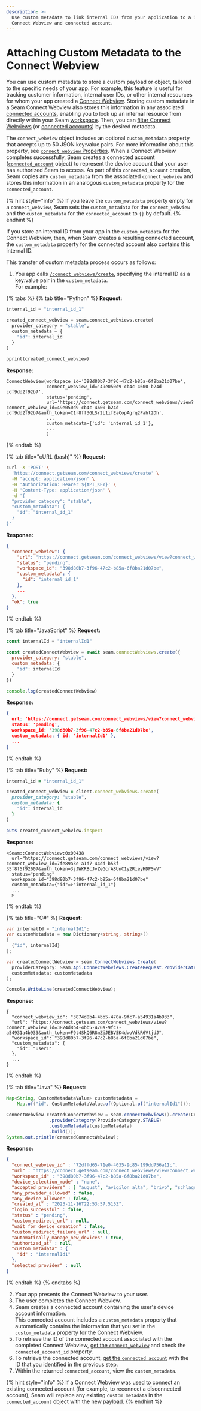 ```yaml
---
description: >-
  Use custom metadata to link internal IDs from your application to a Seam
  Connect Webview and connected account.
---
```


# Attaching Custom Metadata to the Connect Webview

You can use custom metadata to store a custom payload or object, tailored to the specific needs of your app. For example, this feature is useful for tracking customer information, internal user IDs, or other internal resources for whom your app created a [Connect Webview](./). Storing custom metadata in a Seam Connect Webview also stores this information in any associated [connected accounts](../connected-accounts/), enabling you to look up an internal resource from directly within your Seam [workspace](../workspaces/). Then, you can [filter Connect Webviews](filtering-connect-webviews-by-custom-metadata.md) (or [connected accounts](../connected-accounts/filtering-connected-accounts-by-custom-metadata.md)) by the desired metadata.

The `connect_webview` object includes an optional `custom_metadata` property that accepts up to 50 JSON key:value pairs. For more information about this property, see [`connect_webview` Properties](../../api-clients/connect-webviews/#connect\_webview-properties). When a Connect Webview completes successfully, Seam creates a connected account ([`connected_account`](../../api-clients/connected-accounts/) object) to represent the device account that your user has authorized Seam to access. As part of this `connected_account` creation, Seam copies any `custom_metadata` from the associated `connect_webview` and stores this information in an analogous `custom_metadata` property for the `connected_account`.

{% hint style="info" %}
If you leave the `custom_metadata` property empty for a `connect_webview`, Seam sets the `custom_metadata` for the `connect_webview` and the `custom_metadata` for the `connected_account` to `{}` by default.
{% endhint %}

If you store an internal ID from your app in the `custom_metadata` for the Connect Webview, then, when Seam creates a resulting connected account, the `custom_metadata` property for the connected account also contains this internal ID.

This transfer of custom metadata process occurs as follows:

1. You app calls [`/connect_webviews/create`](../../api-clients/connect-webviews/create-a-connect-webview.md), specifying the internal ID as a key:value pair in the `custom_metadata`.\
   For example:

{% tabs %}
{% tab title="Python" %}
**Request:**

```python
internal_id = "internal_id_1"

created_connect_webview = seam.connect_webviews.create(
  provider_category = "stable",
  custom_metadata = {
    "id": internal_id
  }
)

pprint(created_connect_webview)
```

**Response:**

```
ConnectWebview(workspace_id='398d80b7-3f96-47c2-b85a-6f8ba21d07be',
               connect_webview_id='49e050d9-cb4c-4600-b24d-cdf9dd2f92b7',
               status='pending',
               url='https://connect.getseam.com/connect_webviews/view?connect_webview_id=49e050d9-cb4c-4600-b24d-cdf9dd2f92b7&auth_token=C1r8ff3GLSr2L1ifEaCopAgrq2Faht2Dh',
               ...
               custom_metadata={'id': 'internal_id_1'},
               ...
               )
```
{% endtab %}

{% tab title="cURL (bash)" %}
**Request:**

```bash
curl -X 'POST' \
  'https://connect.getseam.com/connect_webviews/create' \
  -H 'accept: application/json' \
  -H 'Authorization: Bearer ${API_KEY}' \
  -H 'Content-Type: application/json' \
  -d '{
  "provider_category": "stable",
  "custom_metadata": {
    "id": "internal_id_1"
  }
}'
```

**Response:**

```json
{
  "connect_webview": {
    "url": "https://connect.getseam.com/connect_webviews/view?connect_webview_id=3c3f4c15-e7db-47c6-bc5a-1bf206ff269c&auth_token=LrpMC4MVHAY8YJRcNFeX1nQcb7tGNwpot",
    "status": "pending",
    "workspace_id": "398d80b7-3f96-47c2-b85a-6f8ba21d07be",
    "custom_metadata": {
      "id": "internal_id_1"
    },
    ...
  },
  "ok": true
}
```
{% endtab %}

{% tab title="JavaScript" %}
**Request:**

```javascript
const internalId = "internalId1"

const createdConnectWebview = await seam.connectWebviews.create({
  provider_category: "stable",
  custom_metadata: {
    "id": internalId
  }
})

console.log(createdConnectWebview)
```

**Response:**

```json
{
  url: 'https://connect.getseam.com/connect_webviews/view?connect_webview_id=3937fa0b-ab09-4a00-9f10-69864750ed07&auth_token=PVHmtzULRFEQDny776KDsegSQ5t2SsZHR',
  status: 'pending',
  workspace_id: '398d80b7-3f96-47c2-b85a-6f8ba21d07be',
  custom_metadata: { id: 'internalId1' },
  ...
}
```
{% endtab %}

{% tab title="Ruby" %}
**Request:**

```ruby
internal_id = "internal_id_1"

created_connect_webview = client.connect_webviews.create(
  provider_category: "stable",
  custom_metadata: {
    "id": internal_id
  }
)

puts created_connect_webview.inspect
```

**Response:**

```
<Seam::ConnectWebview:0x00438
  url="https://connect.getseam.com/connect_webviews/view?connect_webview_id=7fe89a3e-a1d7-44dd-b53f-35f8f5f92607&auth_token=3jJWKRBcJvZeGcrA8UnC1y2RieyHDPSwV"
  status="pending"
  workspace_id="398d80b7-3f96-47c2-b85a-6f8ba21d07be"
  custom_metadata={"id"=>"internal_id_1"}
  ...
  >
```
{% endtab %}

{% tab title="C#" %}
**Request:**

```csharp
var internalId = "internalId1";
var customMetadata = new Dictionary<string, string>()
{
  {"id", internalId}
};

var createdConnectWebview = seam.ConnectWebviews.Create(
  providerCategory: Seam.Api.ConnectWebviews.CreateRequest.ProviderCategoryEnum.Stable,
  customMetadata: customMetadata
);

Console.WriteLine(createdConnectWebview);
```

**Response:**

```
{
  "connect_webview_id": "3874d8b4-4bb5-470a-9fc7-a54931a4b933",
  "url": "https://connect.getseam.com/connect_webviews/view?connect_webview_id=3874d8b4-4bb5-470a-9fc7-a54931a4b933&auth_token=F9t4SkQ6R8mZjJEBV5K4dwoVdkR6VtjdJ",
  "workspace_id": "398d80b7-3f96-47c2-b85a-6f8ba21d07be",
  "custom_metadata": {
    "id": "user1"
  },
  ...
}
```
{% endtab %}

{% tab title="Java" %}
**Request:**

```java
Map<String, CustomMetadataValue> customMetadata =
    Map.of("id", CustomMetadataValue.of(Optional.of("internalId1")));

ConnectWebview createdConnectWebview = seam.connectWebviews().create(ConnectWebviewsCreateRequest.builder()
                .providerCategory(ProviderCategory.STABLE)
                .customMetadata(customMetadata)
                .build());
System.out.println(createdConnectWebview);
```

**Response:**

```json
{
  "connect_webview_id" : "72dffd65-71e0-4035-9c85-199dd756a11c",
  "url" : "https://connect.getseam.com/connect_webviews/view?connect_webview_id=72dffd65-71e0-4035-9c85-199dd756a11c&auth_token=FQea1nN2sMGwLVRsjQXajzNzvven6jbGX",
  "workspace_id" : "398d80b7-3f96-47c2-b85a-6f8ba21d07be",
  "device_selection_mode" : "none",
  "accepted_providers" : [ "august", "avigilon_alta", "brivo", "schlage", "smartthings", "yale", "nuki", "salto", "controlbyweb", "minut", "my_2n", "kwikset", "ttlock", "noiseaware", "igloohome", "ecobee", "hubitat", "four_suites", "dormakaba_oracode", "lockly", "wyze" ],
  "any_provider_allowed" : false,
  "any_device_allowed" : false,
  "created_at" : "2023-11-16T22:53:57.515Z",
  "login_successful" : false,
  "status" : "pending",
  "custom_redirect_url" : null,
  "wait_for_device_creation" : false,
  "custom_redirect_failure_url" : null,
  "automatically_manage_new_devices" : true,
  "authorized_at" : null,
  "custom_metadata" : {
    "id" : "internalId1"
  },
  "selected_provider" : null
}
```
{% endtab %}
{% endtabs %}

2. Your app presents the Connect Webview to your user.
3. The user completes the Connect Webview.
4. Seam creates a connected account containing the user's device account information.\
   This connected account includes a `custom_metadata` property that automatically contains the information that you set in the `custom_metadata` property for the Connect Webview.
5. To retrieve the ID of the connected account associated with the completed Connect Webview, [get the `connect_webview`](../../api-clients/connect-webviews/get-a-connect-webview.md) and check the `connected_account_id` property.
6. To retrieve the connected account, [get the `connected_account`](../../api-clients/connected-accounts/get-a-connected-account.md) with the ID that you identified in the previous step.
7. Within the returned `connected_account`, view the `custom_metadata`.

{% hint style="info" %}
If a Connect Webview was used to connect an existing connected account (for example, to reconnect a disconnected account), Seam will replace any existing `custom metadata` in the `connected_account` object with the new payload.
{% endhint %}
